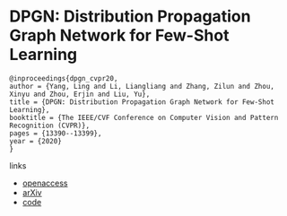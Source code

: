 # DPGN: Distribution Propagation Graph Network for Few-Shot Learning

```
@inproceedings{dpgn_cvpr20,
author = {Yang, Ling and Li, Liangliang and Zhang, Zilun and Zhou, Xinyu and Zhou, Erjin and Liu, Yu},
title = {DPGN: Distribution Propagation Graph Network for Few-Shot Learning},
booktitle = {The IEEE/CVF Conference on Computer Vision and Pattern Recognition (CVPR)},
pages = {13390--13399},
year = {2020}
}
```

links
- [openaccess](http://openaccess.thecvf.com/content_CVPR_2020/html/Yang_DPGN_Distribution_Propagation_Graph_Network_for_Few-Shot_Learning_CVPR_2020_paper.html)
- [arXiv](https://arxiv.org/abs/2003.14247)
- [code](https://github.com/megvii-research/DPGN)

